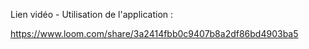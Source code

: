 
Lien vidéo - Utilisation de l'application :

https://www.loom.com/share/3a2414fbb0c9407b8a2df86bd4903ba5
